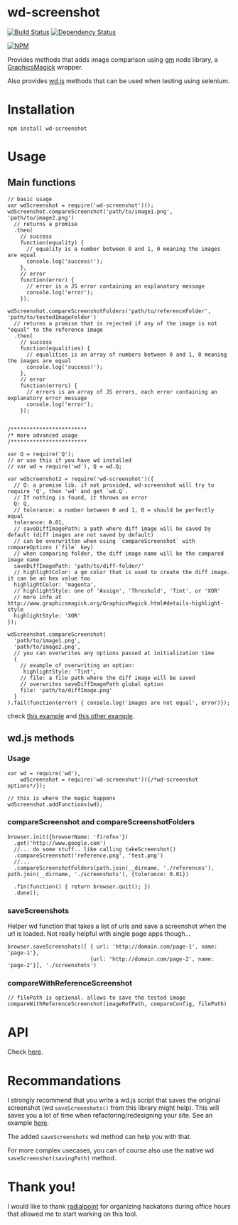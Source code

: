 # wd-screenshot
[![Build Status](https://travis-ci.org/saadtazi/wd-screenshot.png)](https://travis-ci.org/saadtazi/wd-screenshot)
[![Dependency Status](https://david-dm.org/saadtazi/wd-screenshot.png)](https://david-dm.org/saadtazi/wd-screenshot)

[![NPM](https://nodei.co/npm/wd-screenshot.png)](https://nodei.co/npm/wd-screenshot/)


Provides methods that adds image comparison using [gm](http://aheckmann.github.io/gm/) node library, a [GraphicsMagick](http://www.graphicsmagick.org/) wrapper.

Also provides [wd.js](https://github.com/admc/wd) methods that can be used when testing using selenium.

# Installation

```
npm install wd-screenshot
```

# Usage

## Main functions

```
// basic usage
var wdScreenshot = require('wd-screenshot')();
wdScreenshot.compareScreenshot('path/to/image1.png', 'path/to/image2.png')
  // returns a promise
  .then(
    // success
    function(equality) {
      // equality is a number between 0 and 1, 0 meaning the images are equal
      console.log('success!');
    },
    // error
    function(error) {
      // error is a JS error containing an explanatory message
      console.log('error');
    });

wdScreenshot.compareScreenshotFolders('path/to/referenceFolder', 'path/to/testedImageFolder')
  // returns a promise that is rejected if any of the image is not "equal" to the reference image
  .then(
    // success
    function(equalities) {
      // equalities is an array of numbers between 0 and 1, 0 meaning the images are equal
      console.log('success!');
    },
    // error
    function(errors) {
      // errors is an array of JS errors, each error containing an explanatory error message
      console.log('error');
    });


/************************
/* more advanced usage
/************************

var Q = require('Q');
// or use this if you have wd installed
// var wd = require('wd'), Q = wd.Q;

var wdScreenshot2 = require('wd-screenshot')({
  // Q: a promise lib. if not provided, wd-screenshot will try to require 'Q', then 'wd' and get `wd.Q`.
  // If nothing is found, it throws an error
  Q: Q,
  // tolerance: a number between 0 and 1, 0 = should be perfectly equal
  tolerance: 0.01,
  // saveDiffImagePath: a path where diff image will be saved by default (diff images are not saved by default)
  // can be overwritten when using `compareScreenshot` with compareOptions (`file` key)
  // when comparing folder, the diff image name will be the compared image name
  saveDiffImagePath: 'path/to/diff-folder/'
  // highlightColor: a gm color that is used to create the diff image. it can be an hex value too
  highlightColor: 'magenta',
  // highlightStyle: one of 'Assign', 'Threshold', 'Tint', or 'XOR'
  // more info at http://www.graphicsmagick.org/GraphicsMagick.html#details-highlight-style
  highlightStyle: 'XOR'
});

wdScreenshot.compareScreenshot(
  'path/to/image1.png',
  'path/to/image2.png',
  // you can overwrites any options passed at initialization time
  {
    // example of overwriting an option:
     highlightStyle: 'Tint',
    // file: a file path where the diff image will be saved
    // overwrites saveDiffImagePath global option
    file: 'path/to/diffImage.png'
  }
).fail(function(error) { console.log('images are not equal', error)});

```

check [this example](./examples/utils/compare-screenshot/compare-screenshot.js) and [this other example](./examples/utils/compare-folders/compare-screenshot-folders.js).


## wd.js methods

### Usage

```
var wd = require('wd'),
    wdScreenshot = require('wd-screenshot')({/*wd-screenshot options*/});

// this is where the magic happens
wdScreenshot.addFunctions(wd);
```

### compareScreenshot and compareScreenshotFolders


```
browser.init({browserName: 'firefox'})
  .get('http://www.google.com')
  //... do some stuff.. like calling takeScreenshot()
  .compareScreenshot('reference.png', 'test.png')
  //...
  .compareScreenshotFolders(path.join(__dirname, './references'), path.join(__dirname, './screenshots'), {tolerance: 0.01})

  .fin(function() { return browser.quit(); })
  .done();

```

### saveScreenshots

Helper wd function that takes a list of urls and save a screenshot when the url is loaded. Not really helpful with single page apps though...

```
browser.saveScreenshots([ { url: 'http://domain.com/page-1', name: 'page-1'},
                          {url: 'http://domain.com/page-2', name: 'page-2'}], './screenshots')
```

### compareWithReferenceScreenshot

```
// filePath is optional. allows to save the tested image
compareWithReferenceScreenshot(imageRefPath, compareConfig, filePath)
```

# API

Check [here](./api/).

# Recommandations

I strongly recommend that you write a wd.js script that saves the original screenshot (wd `saveScreenshots()` from this library might help). This will saves you a lot of time when refactoring/redesigning your site. See an example [here](./examples/project1/utils/auto-save.js).

The added `saveScreenshots` wd method can help you with that.

For more complex usecases, you can of course also use the native wd `saveScreenshot(savingPath)` method.


# Thank you!

I would like to thank [radialpoint](http://radialpoint.com) for organizing hackatons during office hours that allowed me to start working on this tool.

